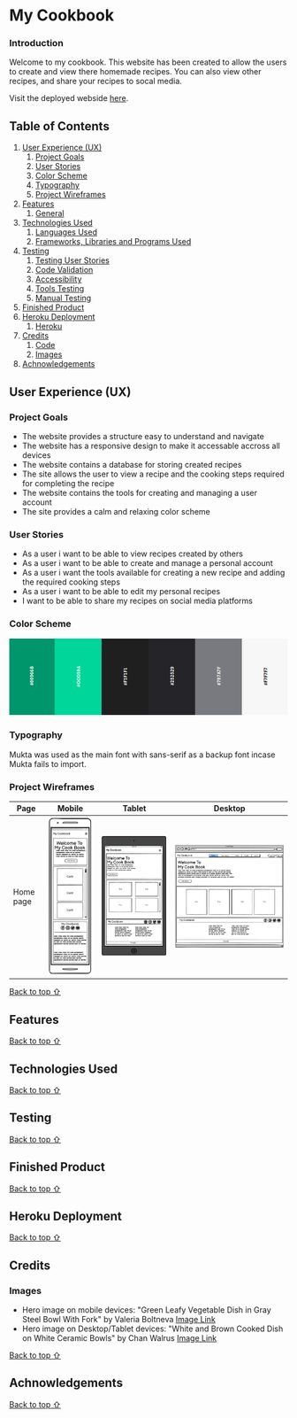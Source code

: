 # My Cookbook

### Introduction

Welcome to my cookbook. This website has been created to allow the users to create and view there homemade recipes. 
You can also view other recipes, and share your recipes to socal media.

Visit the deployed webside [here]().

## Table of Contents

1. [User Experience (UX)](#user-experience-ux)
    1. [Project Goals](#project-goals)
    2. [User Stories](#user-stories)
    3. [Color Scheme](#color-scheme)
    4. [Typography](#typography)
    5. [Project Wireframes](#project-wireframes)
2. [Features](#features)
    1. [General](#general)
3. [Technologies Used](#technologies-used)
    1. [Languages Used](#languages-used)
    2. [Frameworks, Libraries and Programs Used](#frameworks-libraries-and-programs-used)
4. [Testing](#testing)
    1. [Testing User Stories](#testing-user-stories)
    2. [Code Validation](#code-validation)
    3. [Accessibility](#accessibility)
    4. [Tools Testing](#tools-testing)
    5. [Manual Testing](#manual-testing)
5. [Finished Product](#finished-product)
6. [Heroku Deployment](#heroku-deployment)
    1. [Heroku](#heroku)
7. [Credits](#credits)
    1. [Code](#code)
    2. [Images](#images)
8. [Achnowledgements](#acknowledgements)


## User Experience (UX)

### Project Goals

* The website provides a structure easy to understand and navigate
* The website has a responsive design to make it accessable accross all devices
* The website contains a database for storing created recipes
* The site allows the user to view a recipe and the cooking steps required for completing the recipe
* The website contains the tools for creating and managing a user account
* The site provides a calm and relaxing color scheme

### User Stories

* As a user i want to be able to view recipes created by others
* As a user i want to be able to create and manage a personal account
* As a user i want the tools available for creating a new recipe and adding the required cooking steps
* As a user i want to be able to edit my personal recipes
* I want to be able to share my recipes on social media platforms

### Color Scheme

![Color Scheme Image](./readme-images/color-palette.png)
### Typography

Mukta was used as the main font with sans-serif as a backup font incase Mukta fails to import.

### Project Wireframes

Page | Mobile | Tablet | Desktop
--- | --- | ---| ---
Home page | ![Homepage Mobile](./readme-images/home-mobile-wireframe.png) | ![Homepage Tablet](./readme-images/home-tablet-wireframe.png) | ![Homepage Desktop](./readme-images/home-desktop-wireframe.png)

[Back to top ⇧](#My-Cookbook)

## Features


[Back to top ⇧](#My-Cookbook)

## Technologies Used


[Back to top ⇧](#My-Cookbook)

## Testing


[Back to top ⇧](#My-Cookbook)

## Finished Product



[Back to top ⇧](#My-Cookbook)

## Heroku Deployment



[Back to top ⇧](#My-Cookbook)


## Credits

### Images

* Hero image on mobile devices: "Green Leafy Vegetable Dish in Gray Steel Bowl With Fork" by Valeria Boltneva [Image Link](https://images.pexels.com/photos/842571/pexels-photo-842571.jpeg?auto=compress&cs=tinysrgb&w=600)
* Hero image on Desktop/Tablet devices: "White and Brown Cooked Dish on White Ceramic Bowls" by Chan Walrus [Image Link](https://images.pexels.com/photos/958545/pexels-photo-958545.jpeg?auto=compress&cs=tinysrgb&w=600)

[Back to top ⇧](#My-Cookbook)


## Achnowledgements


[Back to top ⇧](#My-Cookbook)
